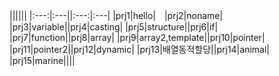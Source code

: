 ||||||
|:---:|:---||:---:|:---|
|prj1|hello|　|prj2|noname|
|prj3|variable||prj4|casting|
|prj5|structure||prj6|if|
|prj7|function||prj8|array|
|prj9|array2,template||prj10|pointer|
|prj11|pointer2||prj12|dynamic|
|prj13|배열동적할당||prj14|animal|
|prj15|marine||||

